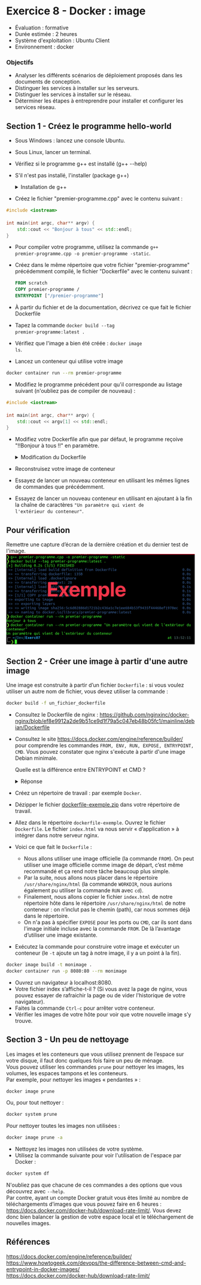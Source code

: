 # Exercice 8 - Docker : image

- Évaluation : formative
- Durée estimée : 2 heures
- Système d'exploitation : Ubuntu Client 
- Environnement : docker

### Objectifs  

- Analyser les différents scénarios de déploiement proposés dans les documents de conception.  
- Distinguer les services à installer sur les serveurs.  
- Distinguer les services à installer sur le réseau.  
- Déterminer les étapes à entreprendre pour installer et configurer les services réseau. 

## Section 1 - Créez le programme hello-world

- Sous Windows : lancez une console Ubuntu.
- Sous Linux, lancer un terminal.
- Vérifiez si le programme g++ est installé (g++ --help)
- S'il n'est pas installé, l'installer (package g++)

	<details>
	    <summary>Installation de g++</summary>
	
	```bash
	sudo apt update && sudo apt install g++ -y
	```
	Si vous avez des problèmes avec l'installation de g++ : <https://stackoverflow.com/questions/66869441/unable-to-install-g-and-build-essentials-in-ubuntu-20-04>.
	</details>
	
- Créez le fichier "premier-programme.cpp" avec le contenu suivant :

```cpp
#include <iostream>

int main(int argc, char** argv) {
    std::cout << "Bonjour à tous" << std::endl;
}
```

- Pour compiler votre programme, utilisez la commande <code>g++ premier-programme.cpp -o premier-programme -static</code>.

- Créez dans le même répertoire que votre fichier "premier-programme" précédemment compilé, le fichier "Dockerfile" avec le contenu suivant :
  
  ```dockerfile
  FROM scratch
  COPY premier-programme /
  ENTRYPOINT ["/premier-programme"]
  ```

- À partir du fichier et de la documentation, décrivez ce que fait le fichier Dockerfile
- Tapez la commande <code>docker build --tag premier-programme:latest .</code>
- Vérifiez que l'image a bien été créée : <code>docker image ls</code>.
- Lancez un conteneur qui utilise votre image

```bash
docker container run --rm premier-programme
```
- Modifiez le programme précédent pour qu'il corresponde au listage suivant (n'oubliez pas de compiler de nouveau) :

```cpp
#include <iostream>

int main(int argc, char** argv) {
    std::cout << argv[1] << std::endl;
}
```

- Modifiez votre Dockerfile afin que par défaut, le programme reçoive "!!Bonjour à tous !!" en paramètre.
    <details>
    <summary>Modification du Dockerfile </summary>
    
    ```Dockerfile
    FROM scratch
    COPY premier-programme /
    ENTRYPOINT ["/premier-programme"]
    CMD [ "!!Bonjour à tous!!" ]
    ``` 
    
    </details>  
    
- Reconstruisez votre image de conteneur
- Essayez de lancer un nouveau conteneur en utilisant les mêmes lignes de commandes que précédemment.
- Essayez de lancer un nouveau conteneur en utilisant en ajoutant à la fin la chaîne de caractères <code>"Un paramètre qui vient de l'extérieur du conteneur"</code>.

## Pour vérification
Remettre une capture d’écran de la dernière création et du dernier test de l'image.  
![Exemple de remise](../images/remiseExerc08.png)


## Section 2 - Créer une image à partir d'une autre image
Une image est construite à partir d’un fichier <code>Dockerfile</code> : si vous voulez utiliser un autre nom de fichier, vous devez utiliser la commande :

```bash
docker build -f un_fichier_dockerfile
```

- Consultez le Dockerfile de nginx : <https://github.com/nginxinc/docker-nginx/blob/ef8e9912a2de9b51ce9d1f79a5c047eb48b05fc1/mainline/debian/Dockerfile>
- Consultez le site <https://docs.docker.com/engine/reference/builder/> pour comprendre les commandes <code>FROM, ENV, RUN, EXPOSE, ENTRYPOINT, CMD</code>. Vous pouvez constater que nginx s'exécute à partir d'une image Debian minimale. 

	Quelle est la différence entre ENTRYPOINT et CMD ?
	
	<details>
	<summary>Réponse</summary>
	[The Difference Between CMD and ENTRYPOINT in Docker Images](https://www.howtogeek.com/devops/the-difference-between-cmd-and-entrypoint-in-docker-images/)
	</details>

- Créez un répertoire de travail : par exemple <code>Docker</code>.
- Dézipper le fichier [dockerfile-exemple.zip](extra/dockerfile-exemple.zip) dans votre répertoire de travail.
- Allez dans le répertoire <code>dockerfile-exemple</code>. Ouvrez le fichier <code>Dockerfile</code>. Le fichier <code>index.html</code> va nous servir « d’application » à intégrer dans notre serveur nginx.
- Voici ce que fait le <code>Dockerfile</code> :
	- Nous allons utiliser une image officielle (la commande <code>FROM</code>). On peut utiliser une image officielle comme image de départ, c’est même recommandé et ça rend notre tâche beaucoup plus simple.
	- Par la suite, nous allons nous placer dans le répertoire <code>/usr/share/nginx/html</code> (la commande <code>WORKDIR</code>, nous aurions également pu utiliser la commande <code>RUN</code> avec <code>cd</code>).
	- Finalement, nous allons copier le fichier <code>index.html</code> de notre répertoire hôte dans le répertoire <code>/usr/share/nginx/html</code> de notre conteneur : on n’inclut pas le chemin (path), car nous sommes déjà dans le répertoire.
	- On n'a pas à spécifier <code>EXPOSE</code> pour les ports ou <code>CMD</code>, car ils sont dans l'image initiale incluse avec la commande <code>FROM</code>. De là l’avantage d’utiliser une image existante.
- Exécutez la commande pour construire votre image et exécuter un conteneur (le <code>-t</code> ajoute un tag à notre image, il y a un point à la fin).

```bash
docker image build -t monimage .
docker container run -p 8080:80 --rm monimage
```
- Ouvrez un navigateur à localhost:8080.
- Votre fichier index s’affiche-t-il ? (Si vous avez la page de nginx, vous pouvez essayer de rafraichir la page ou de vider l'historique de votre navigateur).  
- Faites la commande <code>Ctrl-c</code> pour arrêter votre conteneur.
- Vérifier les images de votre hôte pour voir que votre nouvelle image s’y trouve.

## Section 3 - Un peu de nettoyage
Les images et les conteneurs que vous utilisez prennent de l’espace sur votre disque, il faut donc quelques fois faire un peu de ménage.  
Vous pouvez utiliser les commandes <code>prune</code> pour nettoyer les images, les volumes, les espaces tampons et les conteneurs.  
Par exemple, pour nettoyer les images « pendantes » :

```bash
docker image prune
```
Ou, pour tout nettoyer :

```bash
docker system prune  
```

Pour nettoyer toutes les images non utilisées :
```bash
docker image prune -a
```

- Nettoyez les images non utilisées de votre système.
- Utilisez la commande suivante pour voir l'utilisation de l'espace par Docker :

```bash
docker system df
```

N'oubliez pas que chacune de ces commandes a des options que vous découvrez avec <code>--help</code>.  
Par contre, ayant un compte Docker gratuit vous êtes limité au nombre de téléchargements d’images que vous pouvez faire en 6 heures : <https://docs.docker.com/docker-hub/download-rate-limit/>. Vous devez donc bien balancer la gestion de votre espace local et le téléchargement de nouvelles images.


## Références
<https://docs.docker.com/engine/reference/builder/>  
<https://www.howtogeek.com/devops/the-difference-between-cmd-and-entrypoint-in-docker-images/>  
<https://docs.docker.com/docker-hub/download-rate-limit/>
